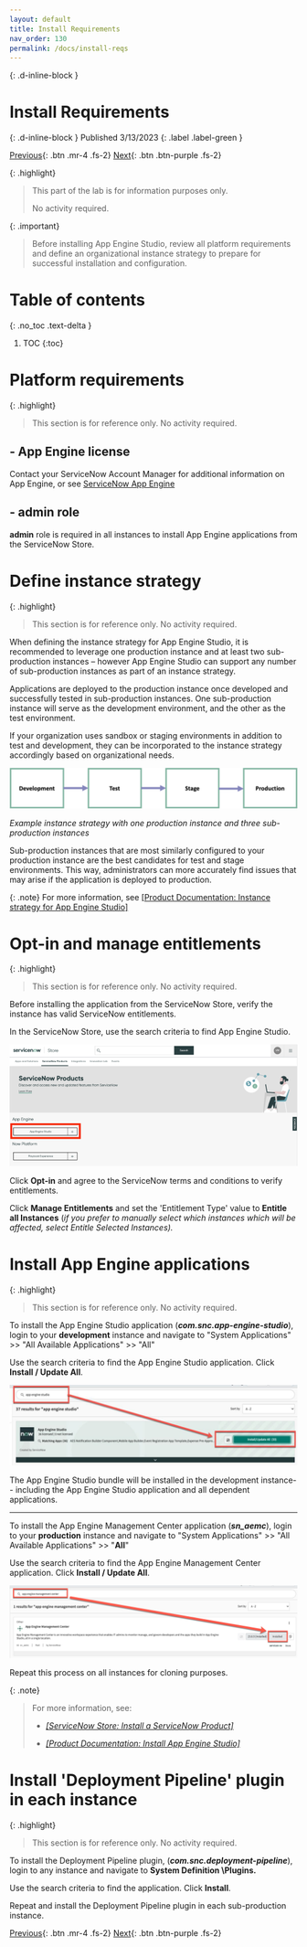 ```yaml
---
layout: default
title: Install Requirements
nav_order: 130
permalink: /docs/install-reqs
---
```


{: .d-inline-block }
# Install Requirements
{: .d-inline-block }
Published 3/13/2023
{: .label .label-green }

[Previous][PREV]{: .btn .mr-4 .fs-2}
[Next][NEXT]{: .btn .btn-purple .fs-2}

{: .highlight}
> This part of the lab is for information purposes only. 
>
> No activity required.

{: .important}
> Before installing App Engine Studio, review all platform requirements and define an organizational instance strategy to prepare for successful installation and configuration.

# Table of contents
{: .no_toc .text-delta }

1. TOC
{:toc}

# Platform requirements

{: .highlight}
> This section is for reference only. No activity required. 
 
## - App Engine license
Contact your ServiceNow Account Manager for additional information on App Engine, or see [ServiceNow App Engine](https://www.servicenow.com/products/now-platform-app-engine.html)

## - **admin** role
**admin** role is required in all instances to install App Engine applications from the ServiceNow Store.

# Define instance strategy

{: .highlight}
> This section is for reference only. No activity required. 

When defining the instance strategy for App Engine Studio, it is recommended to leverage one production instance and at least two sub-production instances – however App Engine Studio can support any number of sub-production instances as part of an instance strategy.

Applications are deployed to the production instance once developed and successfully tested in sub-production instances. One sub-production instance will serve as the development environment, and the other as the test environment.

If your organization uses sandbox or staging environments in addition to test and development, they can be incorporated to the instance strategy accordingly based on organizational needs.

![](../assets/images/2023-03-03-15-28-00.png)

*Example instance strategy with one production instance and three sub-production instances*

Sub-production instances that are most similarly configured to your production instance are the best candidates for test and stage environments. This way, administrators can more accurately find issues that may arise if the application is deployed to production.

{: .note}
For more information, see [[Product Documentation: Instance strategy for App Engine Studio]](https://docs.servicenow.com/csh?topicname=aes-instance-strategy.html)

# Opt-in and manage entitlements

{: .highlight}
> This section is for reference only. No activity required. 

Before installing the application from the ServiceNow Store, verify the instance has valid ServiceNow entitlements.

In the ServiceNow Store, use the search criteria to find App Engine Studio.

![](../assets/images/2023-03-03-15-31-33.png)
 
Click **Opt-in** and agree to the ServiceNow terms and conditions to verify entitlements.

Click **Manage Entitlements** and set the 'Entitlement Type' value to **Entitle all Instances** (*if you prefer to manually select which instances which will be affected, select Entitle Selected Instances).*

# Install App Engine applications

{: .highlight}
> This section is for reference only. No activity required. 

To install the App Engine Studio application (***com.snc.app-engine-studio***), login to your **development** instance and navigate to "System Applications" >> "All Available Applications" >> "All"

Use the search criteria to find the App Engine Studio application. Click **Install / Update All**.

![](../assets/images/2023-03-03-15-31-55.png)

The App Engine Studio bundle will be installed in the development instance-- including the App Engine Studio application and all dependent applications.

---

To install the App Engine Management Center application (***sn_aemc***), login to your **production** instance and navigate to "System Applications" >> "All Available Applications" >> "**All**"

Use the search criteria to find the App Engine Management Center application. Click **Install / Update All**.

![](../assets/images/2023-03-03-15-36-59.png)

Repeat this process on all instances for cloning purposes.

{: .note}
> For more information, see:
> 
> -   [*[ServiceNow Store: Install a ServiceNow Product]*](https://store.servicenow.com/%24appstore.do%23!/store/help?article=KB0030186)
> 
> -   [*[Product Documentation: Install App Engine Studio]*](https://docs.servicenow.com/csh?topicname=install-aes.html)
> 

# Install 'Deployment Pipeline' plugin in each instance

{: .highlight}
> This section is for reference only. No activity required. 

To install the Deployment Pipeline plugin, (***com.snc.deployment-pipeline***), login to any instance and navigate to **System Definition \Plugins.**

Use the search criteria to find the application. Click **Install**.

Repeat and install the Deployment Pipeline plugin in each sub-production instance.

[Previous][PREV]{: .btn .mr-4 .fs-2}
[Next][NEXT]{: .btn .btn-purple .fs-2}

[PREV]: /lab_aemc/docs/personas-and-roles
[NEXT]: /lab_aemc/docs/configure-aes